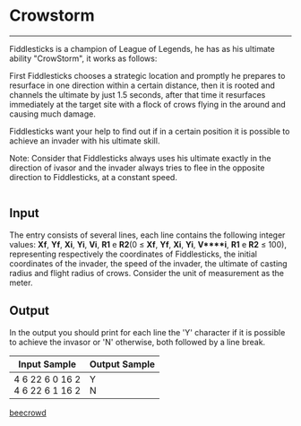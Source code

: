 # Crowstorm

---

Fiddlesticks is a champion of League of Legends, he has as his ultimate ability "CrowStorm", it works as follows:

First Fiddlesticks chooses a strategic location and promptly he prepares to resurface in one direction within a certain distance, then it is rooted and channels the ultimate by just 1.5 seconds, after that time it resurfaces immediately at the target site with a flock of crows flying in the around and causing much damage.

Fiddlesticks want your help to find out if in a certain position it is possible to achieve an invader with his ultimate skill.

Note: Consider that Fiddlesticks always uses his ultimate exactly in the direction of ivasor and the invader always tries to flee in the opposite direction to Fiddlesticks, at a constant speed.

<img src="https://resources.beecrowd.com.br/gallery/images/problems/UOJ_2203.png" title="" alt="" data-align="center">

## Input

The entry consists of several lines, each line contains the following integer values: **Xf**, **Yf**, **Xi**, **Yi**, **Vi**, **R1** e **R2**(0 ≤ **Xf**, **Yf**, **Xi**, **Yi**, **V****i**, **R1** e **R2** ≤ 100), representing respectively the coordinates of Fiddlesticks, the initial coordinates of the invader, the speed of the invader, the ultimate of casting radius and flight radius of crows. Consider the unit
 of measurement as the meter.

## Output

In the output you should print for each line the 'Y' character if it is possible to achieve the invasor or 'N' otherwise, both followed by a line break.

| Input Sample                         | Output Sample |
| ------------------------------------ | ------------- |
| 4 6 22 6 0 16 2<br/> 4 6 22 6 1 16 2 | Y<br/> N      |

[beecrowd](https://www.beecrowd.com.br/judge/en/problems/view/2203)
